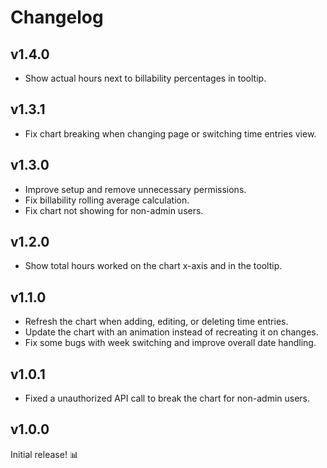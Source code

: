 # Changelog

## v1.4.0

- Show actual hours next to billability percentages in tooltip.

## v1.3.1

- Fix chart breaking when changing page or switching time entries view.

## v1.3.0

- Improve setup and remove unnecessary permissions.
- Fix billability rolling average calculation.
- Fix chart not showing for non-admin users.

## v1.2.0

- Show total hours worked on the chart x-axis and in the tooltip.

## v1.1.0

- Refresh the chart when adding, editing, or deleting time entries.
- Update the chart with an animation instead of recreating it on changes.
- Fix some bugs with week switching and improve overall date handling.

## v1.0.1

- Fixed a unauthorized API call to break the chart for non-admin users.

## v1.0.0

Initial release! 📊
